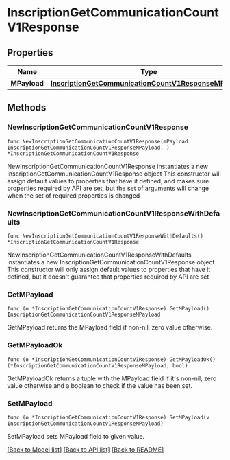 # InscriptionGetCommunicationCountV1Response

## Properties

Name | Type | Description | Notes
------------ | ------------- | ------------- | -------------
**MPayload** | [**InscriptionGetCommunicationCountV1ResponseMPayload**](InscriptionGetCommunicationCountV1ResponseMPayload.md) |  | 

## Methods

### NewInscriptionGetCommunicationCountV1Response

`func NewInscriptionGetCommunicationCountV1Response(mPayload InscriptionGetCommunicationCountV1ResponseMPayload, ) *InscriptionGetCommunicationCountV1Response`

NewInscriptionGetCommunicationCountV1Response instantiates a new InscriptionGetCommunicationCountV1Response object
This constructor will assign default values to properties that have it defined,
and makes sure properties required by API are set, but the set of arguments
will change when the set of required properties is changed

### NewInscriptionGetCommunicationCountV1ResponseWithDefaults

`func NewInscriptionGetCommunicationCountV1ResponseWithDefaults() *InscriptionGetCommunicationCountV1Response`

NewInscriptionGetCommunicationCountV1ResponseWithDefaults instantiates a new InscriptionGetCommunicationCountV1Response object
This constructor will only assign default values to properties that have it defined,
but it doesn't guarantee that properties required by API are set

### GetMPayload

`func (o *InscriptionGetCommunicationCountV1Response) GetMPayload() InscriptionGetCommunicationCountV1ResponseMPayload`

GetMPayload returns the MPayload field if non-nil, zero value otherwise.

### GetMPayloadOk

`func (o *InscriptionGetCommunicationCountV1Response) GetMPayloadOk() (*InscriptionGetCommunicationCountV1ResponseMPayload, bool)`

GetMPayloadOk returns a tuple with the MPayload field if it's non-nil, zero value otherwise
and a boolean to check if the value has been set.

### SetMPayload

`func (o *InscriptionGetCommunicationCountV1Response) SetMPayload(v InscriptionGetCommunicationCountV1ResponseMPayload)`

SetMPayload sets MPayload field to given value.



[[Back to Model list]](../README.md#documentation-for-models) [[Back to API list]](../README.md#documentation-for-api-endpoints) [[Back to README]](../README.md)


